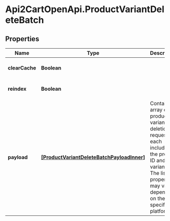# Api2CartOpenApi.ProductVariantDeleteBatch

## Properties

Name | Type | Description | Notes
------------ | ------------- | ------------- | -------------
**clearCache** | **Boolean** |  | [optional] [default to false]
**reindex** | **Boolean** |  | [optional] [default to false]
**payload** | [**[ProductVariantDeleteBatchPayloadInner]**](ProductVariantDeleteBatchPayloadInner.md) | Contains an array of product variant deletion requests, each including the product ID and variant ID. The list of properties may vary depending on the specific platform. | 


